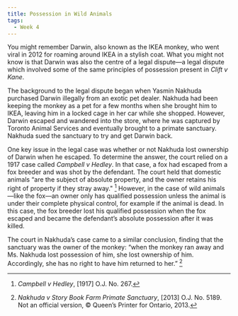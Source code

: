 ```yaml
---
title: Possession in Wild Animals
tags:
  - Week 4
---
```





You might remember Darwin, also known as the IKEA monkey, who went viral in 2012 for roaming around IKEA in a stylish coat. What you might not know is that Darwin was also the centre of a legal dispute—a legal dispute which involved some of the same principles of possession present in *Clift v Kane*. 

The background to the legal dispute began when Yasmin Nakhuda purchased Darwin illegally from an exotic pet dealer. Nakhuda had been keeping the monkey as a pet for a few months when she brought him to IKEA, leaving him in a locked cage in her car while she shopped. However, Darwin escaped and wandered into the store, where he was captured by Toronto Animal Services and eventually brought to a primate sanctuary. Nakhuda sued the sanctuary to try and get Darwin back. 

One key issue in the legal case was whether or not Nakhuda lost ownership of Darwin when he escaped. To determine the answer, the court relied on a 1917 case called *Campbell v Hedley*. In that case, a fox had escaped from a fox breeder and was shot by the defendant. The court held that domestic animals “are the subject of absolute property, and the owner retains his right of property if they stray away." [^Campbell] However, in the case of wild animals—like the fox—an owner only has qualified possession unless the animal is under their complete physical control, for example if the animal is dead. In this case, the fox breeder lost his qualified possession when the fox escaped and became the defendant’s absolute possession after it was killed.

The court in Nakhuda’s case came to a similar conclusion, finding that the sanctuary was the owner of the monkey: “when the monkey ran away and Ms. Nakhuda lost possession of him, she lost ownership of him. Accordingly, she has no right to have him returned to her.” [^Nakhuda] 

[^Campbell]: *Campbell v Hedley*, [1917] O.J. No. 267.

[^Nakhuda]: *Nakhuda v Story Book Farm Primate Sanctuary*, [2013] O.J. No. 5189. Not an official version, © Queen’s Printer for Ontario, 2013. 

